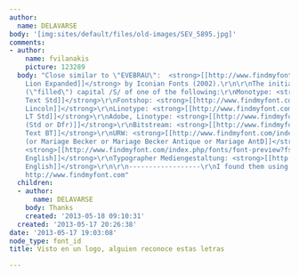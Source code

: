 ```yaml
---
author:
  name: DELAVARSE
body: '[img:sites/default/files/old-images/SEV_5895.jpg]'
comments:
- author:
    name: fvilanakis
    picture: 123289
  body: "Close similar to \"EVEBRAU\":  <strong>[[http://www.findmyfont.com/index.php/fonts/font-preview?fset=Dafont-2&ffam=Sable%20Lion%20Expanded%20-%20Expanded&fid=5b7b5f62d1187301cdd00f5fab2e0a78&fsize=60&text=SEVEBRAU&wrap=2|Sable
    Lion Expanded]]</strong> by Iconian Fonts (2002).\r\n\r\nThe initial could a modified
    (\"filled\") capital /S/ of one of the following:\r\nMonotype: <strong>[[http://www.findmyfont.com/index.php/fonts/font-preview?fset=Monotype&ffam=Wedding%20Text%20Std%20-%20Regular&fid=e5f6fa92a05d4c9fad21a28559c86af8&fsize=60&text=ABCDE%20F%20G%20H%20I%20abcdefghijklmnop&wrap=2|Wedding
    Text Std]]</strong>\r\nFontshop: <strong>[[http://www.findmyfont.com/index.php/fonts/font-preview?fset=FontShop&ffam=TR%20Lincoln%20-%20Plain&fid=c2f05305e9c56c65b873091689551850&fsize=60&text=ABCDE%20F%20G%20H%20I%20abcdefghijklmnop&wrap=2|TR
    Lincoln]]</strong>\r\nLinotype: <strong>[[http://www.findmyfont.com/index.php/fonts/font-preview?fset=Linotype&ffam=Mariage%20LT%20Std%20-%20Regular&fid=09312bd4e1cabe41fab31fab10b220e5&fsize=60&text=ABCDE%20F%20G%20H%20I%20abcdefghijklmnop&wrap=2|Mariage
    LT Std]]</strong>\r\nAdobe, Linotype: <strong>[[http://www.findmyfont.com/index.php/fonts/font-preview?fset=Linotype&ffam=Linotext%20Std%20-%20Regular&fid=2b17ef612e9c8657c317c115dec165b8&fsize=60&text=ABCDE%20F%20G%20H%20I%20abcdefghijklmnop&wrap=2|Linotext
    (Std or Dfr)]]</strong>\r\nBitstream: <strong>[[http://www.findmyfont.com/index.php/fonts/font-preview?fset=Bitstream&ffam=WeddingText%20BT%20-%20Regular&fid=399cf729811e8266e3bef8fb27c11749&fsize=60&text=ABCDE%20F%20G%20H%20I%20abcdefghijklmnop&wrap=2|Wedding
    Text BT]]</strong>\r\nURW: <strong>[[http://www.findmyfont.com/index.php/fonts/font-preview?fset=URW&ffam=Mariage%20-%20Normal&fid=5b985aaa94ed95807774a32b6951de6c&fsize=60&text=ABCDE%20F%20G%20H%20I%20abcdefghijklmnop&wrap=2|Mariage
    (or Mariage Becker or Mariage Becker Antique or Mariage AntD]]</strong>, <strong>[[http://www.findmyfont.com/index.php/fonts/font-preview?fset=URW&ffam=Bliss%20-%20Normal&fid=dbd4c0e44f96f260543709e403b5ede2&fsize=60&text=ABCDE%20F%20G%20H%20I%20abcdefghijklmnop&wrap=2|Bliss]]</strong>,
    <strong>[[http://www.findmyfont.com/index.php/fonts/font-preview?fset=URW&ffam=Olde-English%20-%20Normal&fid=b4ab2e130e41bf2d9fa7d648604f0073&fsize=60&text=ABCDE%20F%20G%20H%20I%20abcdefghijklmnop&wrap=2|Olde
    English]]</strong>\r\nTypographer Mediengestaltung: <strong>[[http://www.findmyfont.com/index.php/fonts/font-preview?fset=Dafont-2&ffam=Olde%20English%20-%20Regular&fid=713ad647718093479ef7ba690c320048&fsize=60&text=ABCDE%20F%20G%20H%20I%20abcdefghijklmnop&wrap=2|Olde
    English]]</strong>\r\n\r\n------------------\r\nI found them using \"Find my Font\":
    http://www.findmyfont.com"
  children:
  - author:
      name: DELAVARSE
    body: Thanks
    created: '2013-05-18 09:10:31'
  created: '2013-05-17 20:26:38'
date: '2013-05-17 19:03:08'
node_type: font_id
title: Visto en un logo, alguien reconoce estas letras

---
```

